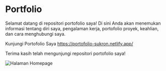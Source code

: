 # Portfolio

Selamat datang di repositori portofolio saya! Di sini Anda akan menemukan informasi tentang diri saya, pengalaman kerja, portofolio proyek, keahlian, dan cara menghubungi saya.

Kunjungi Portofolio Saya https://portofolio-sukron.netlify.app/

Terima kasih telah mengunjungi repositori portofolio saya!  

![Halaman Homepage](https://github.com/Skrnagrh/portofolio/raw/main/assets/1.jpg) 
